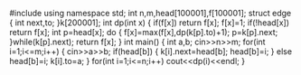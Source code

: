 #include<iostream>
using namespace std;
int n,m,head[100001],f[100001];
struct edge
{
	int next,to;
}k[200001];
int dp(int x)
{
	if(f[x])
		return f[x];
	f[x]=1;
	if(!head[x])
		return f[x];
	int p=head[x];
	do
	{
		f[x]=max(f[x],dp(k[p].to)+1);
		p=k[p].next;
	}while(k[p].next);
	return f[x];
}
int main()
{
	int a,b;
	cin>>n>>m;
	for(int i=1;i<=m;i++)
	{
		cin>>a>>b;
		if(head[b])
		{
			k[i].next=head[b];
			head[b]=i;
		}
		else
			head[b]=i;
		k[i].to=a;
	}
	for(int i=1;i<=n;i++)
		cout<<dp(i)<<endl;
}
